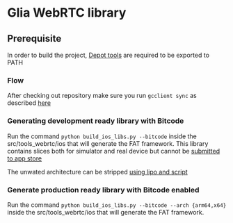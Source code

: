 # Glia WebRTC library

## Prerequisite

In order to build the project, [Depot tools](https://commondatastorage.googleapis.com/chrome-infra-docs/flat/depot_tools/docs/html/depot_tools_tutorial.html#_setting_up) are required to be exported to PATH

### Flow

After checking out repository make sure you run `gcclient sync` as described [here](https://webrtc.org/native-code/ios/)


### Generating development ready library with Bitcode

Run the command `python build_ios_libs.py --bitcode` inside the src/tools_webrtc/ios that will generate the FAT framework. This library contains slices both for simulator and real device but cannot be [submitted to app store](https://webrtc.org/native-code/ios/)

The unwated architecture can be stripped [using lipo and script](http://ikennd.ac/blog/2015/02/stripping-unwanted-architectures-from-dynamic-libraries-in-xcode/)


### Generate production ready library with Bitcode enabled

Run the command `python build_ios_libs.py --bitcode --arch {arm64,x64}` inside the src/tools_webrtc/ios that will generate the FAT framework.
